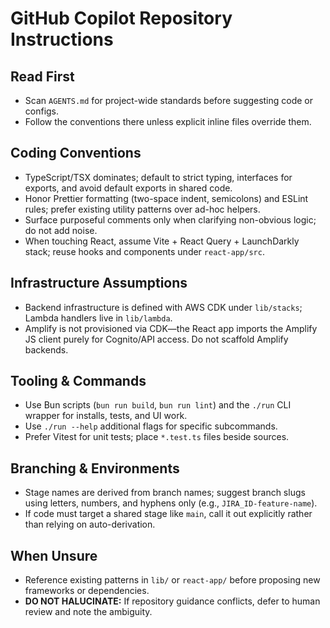 # GitHub Copilot Repository Instructions

## Read First
- Scan `AGENTS.md` for project-wide standards before suggesting code or configs.
- Follow the conventions there unless explicit inline files override them.

## Coding Conventions
- TypeScript/TSX dominates; default to strict typing, interfaces for exports, and avoid default exports in shared code.
- Honor Prettier formatting (two-space indent, semicolons) and ESLint rules; prefer existing utility patterns over ad-hoc helpers.
- Surface purposeful comments only when clarifying non-obvious logic; do not add noise.
- When touching React, assume Vite + React Query + LaunchDarkly stack; reuse hooks and components under `react-app/src`.

## Infrastructure Assumptions
- Backend infrastructure is defined with AWS CDK under `lib/stacks`; Lambda handlers live in `lib/lambda`.
- Amplify is not provisioned via CDK—the React app imports the Amplify JS client purely for Cognito/API access. Do not scaffold Amplify backends.

## Tooling & Commands
- Use Bun scripts (`bun run build`, `bun run lint`) and the `./run` CLI wrapper for installs, tests, and UI work.
- Use `./run --help` additional flags for specific subcommands.
- Prefer Vitest for unit tests; place `*.test.ts` files beside sources.

## Branching & Environments
- Stage names are derived from branch names; suggest branch slugs using letters, numbers, and hyphens only (e.g., `JIRA_ID-feature-name`).
- If code must target a shared stage like `main`, call it out explicitly rather than relying on auto-derivation.

## When Unsure
- Reference existing patterns in `lib/` or `react-app/` before proposing new frameworks or dependencies.
- **DO NOT HALUCINATE:** If repository guidance conflicts, defer to human review and note the ambiguity.